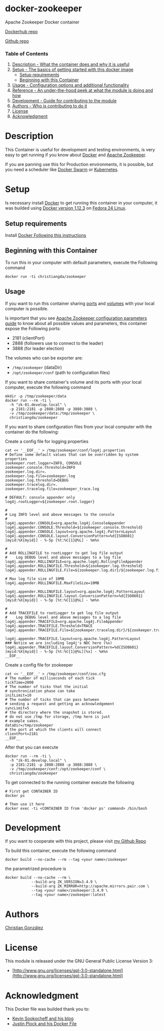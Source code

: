 # docker-zookeeper

Apache Zookeeper Docker container

[Dockerhub repo](https://hub.docker.com/r/christiangda/zookeeper/)

[Github repo](https://github.com/christiangda/docker-zookeeper)

### Table of Contents

1. [Description - What the container does and why it is useful](#module-description)
2. [Setup - The basics of getting started with this docker image](#setup)
    * [Setup requirements](#setup-requirements)
    * [Beginning with this Container](#beginning-with-this-container)
3. [Usage - Configuration options and additional functionality](#usage)
4. [Reference - An under-the-hood peek at what the module is doing and how](#reference)
6. [Development - Guide for contributing to the module](#development)
7. [Authors - Who is contributing to do it](#authors)
8. [License](#license)
9. [Acknowledgment](#acknowledgment)

# Description

This Container is useful for development and testing environments, is very easy
to get running if you know about [Docker](https://www.docker.com/) and
[Apache Zookeeper](https://zookeeper.apache.org/).

If you are panning use this for Production environments, it is possible, but
you need a scheduler like [Docker Swarm](https://docs.docker.com/swarm/) or
[Kubernetes](http://kubernetes.io/).


# Setup

Is necessary install  [Docker](https://www.docker.com/) to get running this
container in your computer,  it was builded using
[Docker version 1.12.3](https://docs.docker.com/engine/installation/linux/)  on [Fedora 24 Linux](https://getfedora.org/).

## Setup requirements

Install [Docker Following this instructions](https://docs.docker.com/engine/installation/linux/)

## Beginning with this Container

To run this in your computer with default parameters, execute the Following
command
```script
docker run -ti christiangda/zookeeper
```

## Usage

If you want to run this container sharing
[ports](https://docs.docker.com/engine/reference/builder/#/expose) and
[volumes](https://docs.docker.com/engine/reference/builder/#/volume) with your local computer is possible.

Is important that you see [Apache Zookeeper configuration parameters guide](http://zookeeper.apache.org/doc/r3.4.9/zookeeperAdmin.html#sc_configuration)
to know about all possible values and parameters, this container expose the Following ports:
* 2181 (clientPort)
* 2888 (followers use to connect to the leader)
* 3888 (for leader election)

The volumes who can be exporter are:
* `/tmp/zookeeper` (dataDir)
* `/opt/zookeeper/conf` (path to configuration files)

If you want to share container's volume and its ports with your local computer, execute the following command
```script
mkdir -p /tmp/zookeeper/data
docker run --rm -ti \
  -h "zk-01.develop.local" \
  -p 2181:2181 -p 2888:2888 -p 3888:3888 \
  -v /tmp/zookeeper/data:/tmp/zookeeper \
  christiangda/zookeeper
```

If you want to share configuration files from your local computer with the container do the following:

Create a config file for logging properties
```script
cat << '__EOF__' > /tmp/zookeeper/conf/log4j.properties
# Define some default values that can be overridden by system properties
zookeeper.root.logger=INFO, CONSOLE
zookeeper.console.threshold=INFO
zookeeper.log.dir=.
zookeeper.log.file=zookeeper.log
zookeeper.log.threshold=DEBUG
zookeeper.tracelog.dir=.
zookeeper.tracelog.file=zookeeper_trace.log

# DEFAULT: console appender only
log4j.rootLogger=${zookeeper.root.logger}

#
# Log INFO level and above messages to the console
#
log4j.appender.CONSOLE=org.apache.log4j.ConsoleAppender
log4j.appender.CONSOLE.Threshold=${zookeeper.console.threshold}
log4j.appender.CONSOLE.layout=org.apache.log4j.PatternLayout
log4j.appender.CONSOLE.layout.ConversionPattern=%d{ISO8601} [myid:%X{myid}] - %-5p [%t:%C{1}@%L] - %m%n

#
# Add ROLLINGFILE to rootLogger to get log file output
#    Log DEBUG level and above messages to a log file
log4j.appender.ROLLINGFILE=org.apache.log4j.RollingFileAppender
log4j.appender.ROLLINGFILE.Threshold=${zookeeper.log.threshold}
log4j.appender.ROLLINGFILE.File=${zookeeper.log.dir}/${zookeeper.log.file}

# Max log file size of 10MB
log4j.appender.ROLLINGFILE.MaxFileSize=10MB

log4j.appender.ROLLINGFILE.layout=org.apache.log4j.PatternLayout
log4j.appender.ROLLINGFILE.layout.ConversionPattern=%d{ISO8601} [myid:%X{myid}] - %-5p [%t:%C{1}@%L] - %m%n

#
# Add TRACEFILE to rootLogger to get log file output
#    Log DEBUG level and above messages to a log file
log4j.appender.TRACEFILE=org.apache.log4j.FileAppender
log4j.appender.TRACEFILE.Threshold=TRACE
log4j.appender.TRACEFILE.File=${zookeeper.tracelog.dir}/${zookeeper.tracelog.file}

log4j.appender.TRACEFILE.layout=org.apache.log4j.PatternLayout
### Notice we are including log4j's NDC here (%x)
log4j.appender.TRACEFILE.layout.ConversionPattern=%d{ISO8601} [myid:%X{myid}] - %-5p [%t:%C{1}@%L][%x] - %m%n
__EOF__
```

Create a config file for zookeeper
```script
cat << '__EOF__' > /tmp/zookeeper/conf/zoo.cfg
# The number of milliseconds of each tick
tickTime=2000
# The number of ticks that the initial
# synchronization phase can take
initLimit=10
# The number of ticks that can pass between
# sending a request and getting an acknowledgement
syncLimit=5
# the directory where the snapshot is stored.
# do not use /tmp for storage, /tmp here is just
# example sakes.
dataDir=/tmp/zookeeper
# the port at which the clients will connect
clientPort=2181
__EOF__
```

After that you can execute
```script
docker run --rm -ti \
  -h "zk-01.develop.local" \
  -p 2181:2181 -p 2888:2888 -p 3888:3888 \
  -v /tmp/zookeeper/conf:/opt/zookeeper/conf \
  christiangda/zookeeper
```

To get connected to the running container execute the following
```script
# First get CONTAINER ID
docker ps

# Then use it here
docker exec -ti <CONTAINER ID from 'docker ps' command> /bin/bash
```

# Development

If you want to cooperate with this project, please visit [my Github Repo](https://github.com/christiangda/docker-zookeeper)

To build this container, execute the following command
```script
docker build --no-cache --rm --tag <your name>/zookeeper
```

the parametrized procedure is
```script
docker build --no-cache --rm \
            --build-arg ZK_VERSION=3.4.9 \
            --build-arg ZK_MIRROR=http://apache.mirrors.pair.com \
            --tag <your name>/zookeeper:3.4.9 \
            --tag <your name>/zookeeper:latest
```

# Authors

[Christian González](https://github.com/christiangda)

# License

This module is released under the GNU General Public License Version 3:

* [http://www.gnu.org/licenses/gpl-3.0-standalone.html](http://www.gnu.org/licenses/gpl-3.0-standalone.html)

# Acknowledgment

This Docker file was builded thank you to:
* [Kevin Sookocheff and his blog](https://sookocheff.com/post/docker/containerizing-zookeeper-a-guided-tour/)
* [Justin Plock and his Docker File](https://hub.docker.com/r/jplock/zookeeper/~/dockerfile/)
